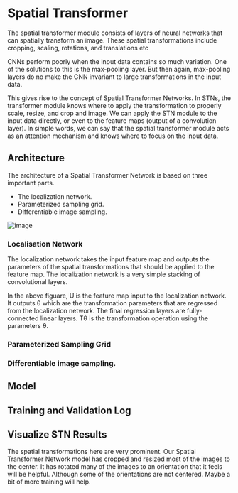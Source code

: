 # Spatial Transformer 

The spatial transformer module consists of layers of neural networks that can spatially transform an image. These spatial transformations include cropping, scaling, rotations, and translations etc

CNNs perform poorly when the input data contains so much variation. One of the solutions to this is the max-pooling layer. But then again, max-pooling layers do no make the CNN invariant to large transformations in the input data.

This gives rise to the concept of Spatial Transformer Networks. In STNs, the transformer module knows where to apply the transformation to properly scale, resize, and crop and image. We can apply the STN module to the input data directly, or even to the feature maps (output of a convolution layer). In simple words, we can say that the spatial transformer module acts as an attention mechanism and knows where to focus on the input data.


## Architecture

The architecture of a Spatial Transformer Network is based on three important parts.

- The localization network.
- Parameterized sampling grid.
- Differentiable image sampling.

![image](https://user-images.githubusercontent.com/42609155/127073287-08c80ce8-9686-4bdc-9933-cc6801f0f3cb.png)

### Localisation Network

The localization network takes the input feature map and outputs the parameters of the spatial transformations that should be applied to the feature map. The localization network is a very simple stacking of convolutional layers.

In the above figuare, U is the feature map input to the localization network. It outputs θ which are the transformation parameters that are regressed from the localization network. The final regression layers are fully-connected linear layers. Tθ is the transformation operation using the parameters θ.

###  Parameterized Sampling Grid

### Differentiable image sampling.


## Model


## Training and Validation Log


## Visualize STN Results



The spatial transformations here are very prominent. Our Spatial Transformer Network model has cropped and resized most of the images to the center. It has rotated many of the images to an orientation that it feels will be helpful. Although some of the orientations are not centered. Maybe a bit of more training will help.
